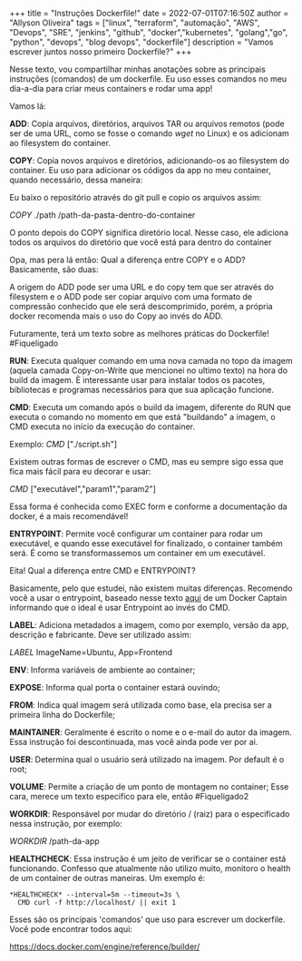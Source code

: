 +++
title = "Instruções Dockerfile!"
date = 2022-07-01T07:16:50Z
author = "Allyson Oliveira"
tags = ["linux", "terraform", "automação", "AWS", "Devops", "SRE", "jenkins", "github", "docker","kubernetes", "golang","go", "python", "devops", "blog devops", "dockerfile"]
description = "Vamos escrever juntos nosso primeiro Dockerfile?"
+++

Nesse texto, vou compartilhar minhas anotações sobre as principais instruções (comandos) de um dockerfile. Eu uso esses comandos no meu dia-a-dia para criar meus containers e rodar uma app!

Vamos lá:

**ADD**: Copia arquivos, diretórios, arquivos TAR ou arquivos remotos (pode ser de uma URL, como se fosse o comando *wget* no Linux) e os adicionam ao filesystem do container. 

**COPY**: Copia novos arquivos e diretórios, adicionando-os ao filesystem do container. Eu uso para adicionar os códigos da app no meu container, quando necessário, dessa maneira:

Eu baixo o repositório através do git pull e copio os arquivos assim:

*COPY* ./path /path-da-pasta-dentro-do-container

O ponto depois do COPY significa diretório local. Nesse caso, ele adiciona todos os arquivos do diretório que você está para dentro do container

Opa, mas pera lá então: Qual a diferença entre COPY e o ADD? 
Basicamente, são duas:

A origem do ADD pode ser uma URL e do copy tem que ser através do filesystem e o ADD pode ser copiar arquivo com uma formato de compressão conhecido que ele será descomprimido, porém, a própria docker recomenda mais o uso do Copy ao invés do ADD. 

Futuramente, terá um texto sobre as melhores práticas do Dockerfile! #Fiqueligado

**RUN**: Executa qualquer comando em uma nova camada no topo da imagem (aquela camada Copy-on-Write que mencionei no ultimo texto) na hora do build da imagem. È interessante usar para instalar todos os pacotes, bibliotecas e programas necessários para que sua aplicação funcione.

**CMD**: Executa um comando após o build da imagem, diferente do RUN que executa o comando no momento em que está "buildando" a imagem, o CMD executa no início da execução do container. 

Exemplo: 
*CMD* ["./script.sh"]

Existem outras formas de escrever o CMD, mas eu sempre sigo essa que fica mais fácil para eu decorar e usar:

*CMD* ["executável","param1","param2"]

Essa forma é conhecida como EXEC form e conforme a documentação da docker, é a mais recomendável!

**ENTRYPOINT**: Permite você configurar um container para rodar um executável, e quando esse executável for finalizado, o container também será. É como se transformassemos um container em um executável.

Eita! Qual a diferença entre CMD e ENTRYPOINT?

Basicamente, pelo que estudei, não existem muitas diferenças. Recomendo você a usar o entrypoint, baseado nesse texto [aqui](http://www.johnzaccone.io/entrypoint-vs-cmd-back-to-basics/) de um Docker Captain informando que o ideal é usar Entrypoint ao invés do CMD.

**LABEL**: Adiciona metadados a imagem, como por exemplo, versão da app, descrição e fabricante. Deve ser utilizado assim:

*LABEL* ImageName=Ubuntu, App=Frontend

**ENV**: Informa variáveis de ambiente ao container;

**EXPOSE**: Informa qual porta o container estará ouvindo;

**FROM**: Indica qual imagem será utilizada como base, ela precisa ser a primeira linha do Dockerfile;

**MAINTAINER**: Geralmente é escrito o nome e o e-mail do autor da imagem. Essa instrução foi descontinuada, mas você ainda pode ver por ai.

**USER**: Determina qual o usuário será utilizado na imagem. Por default é o root;

**VOLUME**: Permite a criação de um ponto de montagem no container; Esse cara, merece um texto especifico para ele, então #Fiqueligado2

**WORKDIR**: Responsável por mudar do diretório / (raiz) para o especificado nessa instrução, por exemplo:

*WORKDIR* /path-da-app

**HEALTHCHECK**: Essa instrução é um jeito de verificar se o container está funcionando. Confesso que atualmente não utilizo muito, monitoro o health de um container de outras maneiras. 
Um exemplo é:
```
*HEALTHCHECK* --interval=5m --timeout=3s \
  CMD curl -f http://localhost/ || exit 1
```
Esses são os principais 'comandos' que uso para escrever um dockerfile. Você pode encontrar todos aqui:

https://docs.docker.com/engine/reference/builder/
